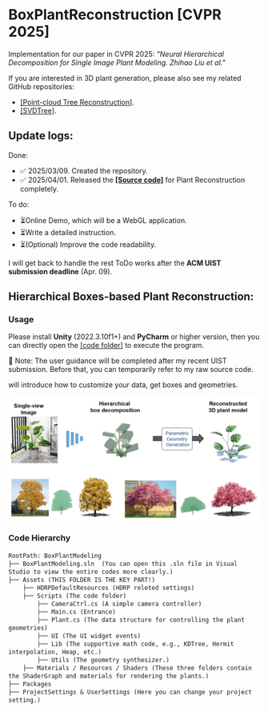 # BoxPlantReconstruction [CVPR 2025]
Implementation for our paper in CVPR 2025: *"Neural Hierarchical Decomposition for Single Image Plant Modeling. Zhihao Liu et al."*

If you are interested in 3D plant generation, please also see my related GitHub repositories: 
- [[Point-cloud Tree Reconstruction]](https://github.com/RyuZhihao123/Point-cloud-3D-tree-reconstruction).
- [[SVDTree]](https://github.com/RyuZhihao123/SVDTree).




## Update logs:

Done:

- ✅ 2025/03/09. Created the repository.
- ✅ 2025/04/01. Released the **[[Source code]](https://github.com/RyuZhihao123/Plant-Recon-25/tree/main/BoxPlantModeling)** for Plant Reconstruction completely.

To do:
- ⏳Online Demo, which will be a WebGL application.
- ⏳Write a detailed instruction.
- ⏳(Optional) Improve the code readability.


I will get back to handle the rest ToDo works after the **ACM UIST submission deadline** (Apr. 09).



## Hierarchical Boxes-based Plant Reconstruction:



### Usage

Please install **Unity** (2022.3.10f1+) and **PyCharm** or higher version, then you can directly open the [[code folder]](https://github.com/RyuZhihao123/Plant-Recon-25/tree/main/BoxPlantModeling) to execute the program.


🔴 Note: The user guidance will be completed after my recent UIST submission. Before that, you can temporarily refer to my raw source code.

will introduce how to customize your data,  get boxes and geometries.

<img src="https://github.com/RyuZhihao123/Plant-Recon-25/blob/main/Figures/1.png" width="700" style="display:block; margin:auto;">

### Code Hierarchy

```
RootPath: BoxPlantModeling
├── BoxPlantModeling.sln  (You can open this .sln file in Visual Studio to view the entire codes more clearly.)
├── Assets (THIS FOLDER IS THE KEY PART!)
    ├── HDRPDefaultResources (HDRP releted settings)
    ├── Scripts (The code folder)
        ├── CameraCtrl.cs (A simple camera controller)
        ├── Main.cs (Entrance)
        ├── Plant.cs (The data structure for controlling the plant geometries)
        ├── UI (The UI widget events)
        ├── Lib (The supportive math code, e.g., KDTree, Hermit interpolation, Heap, etc.)
        ├── Utils (The geometry synthesizer.)
    ├── Materials / Resources / Shaders (These three folders contain the ShaderGraph and materials for rendering the plants.)
├── Packages 
├── ProjectSettings & UserSettings (Here you can change your project setting.)
```










